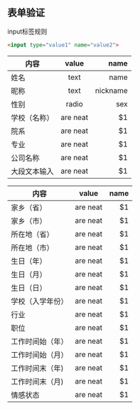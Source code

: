﻿## 表单验证
input标签规则
```html
<input type="value1" name="value2">
```
| 内容            | value           | name     |
| ----------------|:---------------:| --------:|
| 姓名            | text            | name     |
| 昵称            | text            | nickname |
| 性别            | radio           | sex |
| 学校（名称）    | are neat      |    $1 |
| 院系            | are neat      |    $1 |
| 专业            | are neat      |    $1 |
| 公司名称        | are neat      |    $1 |
| 大段文本输入    | are neat      |    $1 |

| 内容            | value           | name     |
| ----------------|:---------------:| --------:|
| 家乡（省）      | are neat      |    $1 |
| 家乡（市）      | are neat      |    $1 |
| 所在地（省）    | are neat      |    $1 |
| 所在地（市）    | are neat      |    $1 |
| 生日（年）      | are neat      |    $1 |
| 生日（月）      | are neat      |    $1 |
| 生日（日）      | are neat      |    $1 |
| 学校（入学年份）| are neat      |    $1 |
| 行业            | are neat      |    $1 |
| 职位            | are neat      |    $1 |
| 工作时间始（年）| are neat      |    $1 |
| 工作时间始（月）| are neat      |    $1 |
| 工作时间末（年) | are neat      |    $1 |
| 工作时间末（月) | are neat      |    $1 |
| 情感状态        | are neat      |    $1 |
